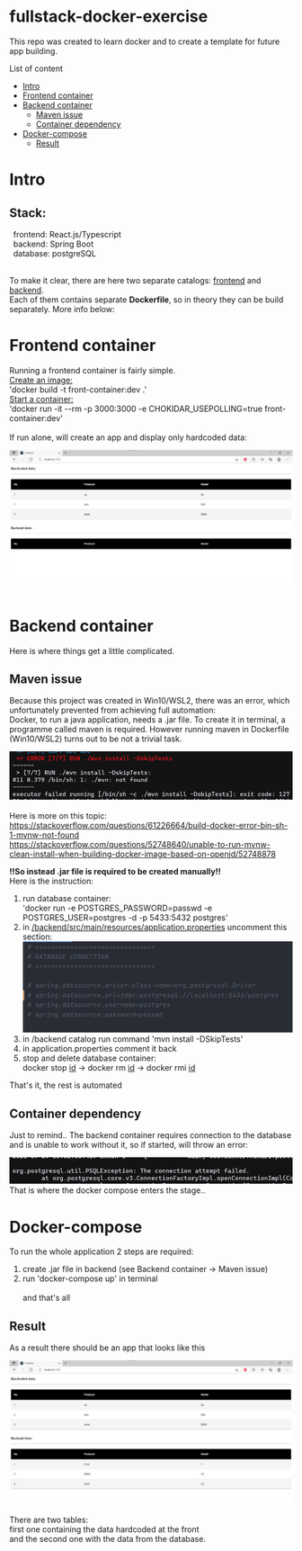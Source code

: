 # fullstack-docker-exercise

This repo was created to learn docker and to create a template for future app building.

List of content

- [Intro](#Intro)
- [Frontend container](#Frontend)
- [Backend container](#Backend)
    - [Maven issue](#Maven)
    - [Container dependency](#Container)
- [Docker-compose](#Docker-compose)
    - [Result](#Result)

# Intro

<h2>Stack:</h2>
&ensp;frontend: React.js/Typescript<br>
&ensp;backend: Spring Boot<br>
&ensp;database: postgreSQL<br><br>

To make it clear, there are here two separate catalogs: <u>frontend</u> and <u>backend</u>.<br> Each of them contains separate <b>Dockerfile</b>, so in theory they can be build separately. More info below:<br>

# Frontend container
Running a frontend container is fairly simple.<br>
<u>Create an image:</u><br>'docker build -t front-container:dev .'<br>
<u>Start a container:</u><br>'docker run -it --rm -p 3000:3000 -e CHOKIDAR_USEPOLLING=true front-container:dev' <br><br>
If run alone, will create an app and display only hardcoded data:

![sceenshot_5](/img/5.png)
<br><br>

# Backend container
Here is where things get a little complicated.<br>

## Maven issue
Because this project was created in Win10/WSL2, there was an error, which unfortunately prevented from achieving full automation:<br>
Docker, to run a java application, needs a .jar file. To create it in terminal, a programme called maven is required. However running maven in Dockerfile (Win10/WSL2) turns out to be not a trivial task.

![sceenshot_7](/img/7.png)
<br><br>
Here is more on this topic:<br>
https://stackoverflow.com/questions/61226664/build-docker-error-bin-sh-1-mvnw-not-found <br>
https://stackoverflow.com/questions/52748640/unable-to-run-mvnw-clean-install-when-building-docker-image-based-on-openjd/52748878<br>

<b>!!So instead .jar file is required to be created manually!!</b><br>
Here is the instruction:<br>
1. run database container:<br>
'docker run -e POSTGRES_PASSWORD=passwd -e POSTGRES_USER=postgres -d -p 5433:5432 postgres'<br>
2. in <u>/backend/src/main/resources/application.properties</u> uncomment this section:<br>
![sceenshot_8](/img/8.png)
3. in /backend catalog run command 'mvn install -DSkipTests'<br>
4. in application.properties comment it back
5. stop and delete database container:<br>
docker stop <u>id</u> -> docker rm <u>id</u> -> docker rmi <u>id</u>

That's it, the rest is automated

## Container dependency
Just to remind.. The backend container requires connection to the database and is unable to work without it, so if started, will throw an error:

![sceenshot_6](/img/6.png)
<br>
That is where the docker compose enters the stage..

# Docker-compose

To run the whole application 2 steps are required:<br>
1. create .jar file in backend (see Backend container -> Maven issue)<br>
2. run 'docker-compose up' in terminal
<br><br>
and that's all

## Result
As a result there should be an app that looks like this<br>

![sceenshot_4](/img/4.png)
<br><br>
There are two tables:<br>
first one containing the data hardcoded at the front<br>
and the second one with the data from the database.